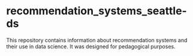# recommendation_systems_seattle-ds

This repository contains information about recommendation systems and their use in data science. It was designed for pedagogical purposes.
